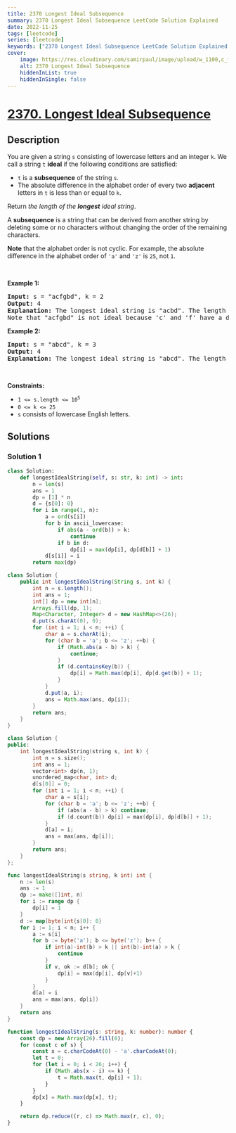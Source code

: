 ```yaml
---
title: 2370 Longest Ideal Subsequence
summary: 2370 Longest Ideal Subsequence LeetCode Solution Explained
date: 2022-11-25
tags: [leetcode]
series: [leetcode]
keywords: ["2370 Longest Ideal Subsequence LeetCode Solution Explained in all languages", "2370 Longest Ideal Subsequence", "LeetCode", "leetcode solution in Python3 C++ Java Go PHP Ruby Swift TypeScript Rust C# JavaScript C", "GeeksforGeeks", "InterviewBit", "Coding Ninjas", "HackerRank", "HackerEarth", "CodeChef", "TopCoder", "AlgoExpert", "freeCodeCamp", "Codeforces", "GitHub", "AtCoder", "Samir Paul"]
cover:
    image: https://res.cloudinary.com/samirpaul/image/upload/w_1100,c_fit,co_rgb:FFFFFF,l_text:Arial_75_bold:2370 Longest Ideal Subsequence - Solution Explained/problem-solving.webp
    alt: 2370 Longest Ideal Subsequence
    hiddenInList: true
    hiddenInSingle: false
---
```



# [2370. Longest Ideal Subsequence](https://leetcode.com/problems/longest-ideal-subsequence)


## Description

<p>You are given a string <code>s</code> consisting of lowercase letters and an integer <code>k</code>. We call a string <code>t</code> <strong>ideal</strong> if the following conditions are satisfied:</p>

<ul>
	<li><code>t</code> is a <strong>subsequence</strong> of the string <code>s</code>.</li>
	<li>The absolute difference in the alphabet order of every two <strong>adjacent</strong> letters in <code>t</code> is less than or equal to <code>k</code>.</li>
</ul>

<p>Return <em>the length of the <strong>longest</strong> ideal string</em>.</p>

<p>A <strong>subsequence</strong> is a string that can be derived from another string by deleting some or no characters without changing the order of the remaining characters.</p>

<p><strong>Note</strong> that the alphabet order is not cyclic. For example, the absolute difference in the alphabet order of <code>&#39;a&#39;</code> and <code>&#39;z&#39;</code> is <code>25</code>, not <code>1</code>.</p>

<p>&nbsp;</p>
<p><strong class="example">Example 1:</strong></p>

<pre>
<strong>Input:</strong> s = &quot;acfgbd&quot;, k = 2
<strong>Output:</strong> 4
<strong>Explanation:</strong> The longest ideal string is &quot;acbd&quot;. The length of this string is 4, so 4 is returned.
Note that &quot;acfgbd&quot; is not ideal because &#39;c&#39; and &#39;f&#39; have a difference of 3 in alphabet order.</pre>

<p><strong class="example">Example 2:</strong></p>

<pre>
<strong>Input:</strong> s = &quot;abcd&quot;, k = 3
<strong>Output:</strong> 4
<strong>Explanation:</strong> The longest ideal string is &quot;abcd&quot;. The length of this string is 4, so 4 is returned.
</pre>

<p>&nbsp;</p>
<p><strong>Constraints:</strong></p>

<ul>
	<li><code>1 &lt;= s.length &lt;= 10<sup>5</sup></code></li>
	<li><code>0 &lt;= k &lt;= 25</code></li>
	<li><code>s</code> consists of lowercase English letters.</li>
</ul>

## Solutions

### Solution 1

<!-- tabs:start -->

```python
class Solution:
    def longestIdealString(self, s: str, k: int) -> int:
        n = len(s)
        ans = 1
        dp = [1] * n
        d = {s[0]: 0}
        for i in range(1, n):
            a = ord(s[i])
            for b in ascii_lowercase:
                if abs(a - ord(b)) > k:
                    continue
                if b in d:
                    dp[i] = max(dp[i], dp[d[b]] + 1)
            d[s[i]] = i
        return max(dp)
```

```java
class Solution {
    public int longestIdealString(String s, int k) {
        int n = s.length();
        int ans = 1;
        int[] dp = new int[n];
        Arrays.fill(dp, 1);
        Map<Character, Integer> d = new HashMap<>(26);
        d.put(s.charAt(0), 0);
        for (int i = 1; i < n; ++i) {
            char a = s.charAt(i);
            for (char b = 'a'; b <= 'z'; ++b) {
                if (Math.abs(a - b) > k) {
                    continue;
                }
                if (d.containsKey(b)) {
                    dp[i] = Math.max(dp[i], dp[d.get(b)] + 1);
                }
            }
            d.put(a, i);
            ans = Math.max(ans, dp[i]);
        }
        return ans;
    }
}
```

```cpp
class Solution {
public:
    int longestIdealString(string s, int k) {
        int n = s.size();
        int ans = 1;
        vector<int> dp(n, 1);
        unordered_map<char, int> d;
        d[s[0]] = 0;
        for (int i = 1; i < n; ++i) {
            char a = s[i];
            for (char b = 'a'; b <= 'z'; ++b) {
                if (abs(a - b) > k) continue;
                if (d.count(b)) dp[i] = max(dp[i], dp[d[b]] + 1);
            }
            d[a] = i;
            ans = max(ans, dp[i]);
        }
        return ans;
    }
};
```

```go
func longestIdealString(s string, k int) int {
	n := len(s)
	ans := 1
	dp := make([]int, n)
	for i := range dp {
		dp[i] = 1
	}
	d := map[byte]int{s[0]: 0}
	for i := 1; i < n; i++ {
		a := s[i]
		for b := byte('a'); b <= byte('z'); b++ {
			if int(a)-int(b) > k || int(b)-int(a) > k {
				continue
			}
			if v, ok := d[b]; ok {
				dp[i] = max(dp[i], dp[v]+1)
			}
		}
		d[a] = i
		ans = max(ans, dp[i])
	}
	return ans
}
```

```ts
function longestIdealString(s: string, k: number): number {
    const dp = new Array(26).fill(0);
    for (const c of s) {
        const x = c.charCodeAt(0) - 'a'.charCodeAt(0);
        let t = 0;
        for (let i = 0; i < 26; i++) {
            if (Math.abs(x - i) <= k) {
                t = Math.max(t, dp[i] + 1);
            }
        }
        dp[x] = Math.max(dp[x], t);
    }

    return dp.reduce((r, c) => Math.max(r, c), 0);
}
```

<!-- tabs:end -->

<!-- end -->
